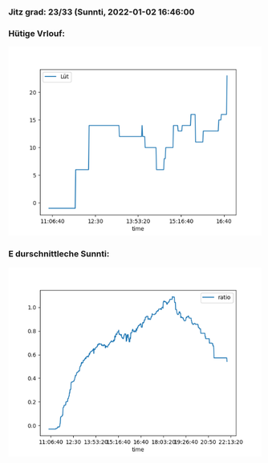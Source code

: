 ### Jitz grad: 23/33 (Sunnti, 2022-01-02 16:46:00

### Hütige Vrlouf:
![Graph](Today.png)

### E durschnittleche Sunnti:
![Graph](Sunnti.png)